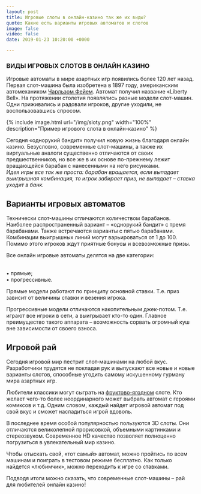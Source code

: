 ```yaml
---
layout: post
title: Игровые слоты в онлайн-казино так же их виды?
quote: Какие есть варианты игровых автоматов и слотов
image: false
video: false
date: 2019-01-23 10:20:00 +0000

---
```

### ВИДЫ ИГРОВЫХ СЛОТОВ В ОНЛАЙН КАЗИНО

Игровые автоматы в мире азартных игр появились более 120 лет назад. Первая слот-машина была изобретена в 1897 году, американским автомехаником [Чарльзом Фейем](https://engineering-ru.livejournal.com/103258.html "Однорукий бандит"). Автомат получил название «Liberty Bell». На протяжении столетия появлялись разные модели слот-машин. Одни приживались и радовали игроков, другие уходили, не воспользовавшись спросом.

{% include image.html url="/img/sloty.png" width="100%" description="Пример игрового слота в онлайн-казино" %}

Сегодня «однорукий бандит» получил новую жизнь благодаря онлайн казино. Безусловно, современные слот-машины, а также их виртуальные аналоги существенно отличаются от своих предшественников, но все же в их основе по-прежнему лежит вращающейся барабан с нанесенными на него рисунками.
<br><i>Идея игры все так же проста: барабан вращается, если выпадает выигрышная комбинация, то игрок забирает приз, не выпадает – ставка уходит в банк. </i>

## Варианты игровых автоматов

Технически слот-машины отличаются количеством барабанов. Наиболее распространенный вариант – «однорукий бандит» с тремя барабанами. Также встречаются варианты с пятью барабанами. Комбинации выигрышных линий могут варьироваться от 1 до 100. Помимо этого игроков ждут приятные бонусы и всевозможные призы.

Все онлайн игровые автоматы делятся на две категории:

<br>• прямые;
<br>• прогрессивные.

Прямые модели работают по принципу основной ставки. Т.е. приз зависит от величины ставки и везения игрока.

Прогрессивные модели отличаются накопительным джек-потом. Т.е. играют все игроки в сети, а выигрывает кто-то один. Главное преимущество такого аппарата – возможность сорвать огромный куш вне зависимости от своего взноса.

## Игровой рай

Сегодня игровой мир пестрит слот-машинами на любой вкус. Разработчики трудятся не покладая рук и выпускают все новые и новые варианты слотов, способные угодить самому искушенному гурману мира азартных игр.

Любители классики могут сыграть на [фруктово-ягодном](https://casino7.live/game/ib_fc_d "Fuit cocktail") слоте. Кто желает чего-то более неординарного может выбрать автомат с героями комиксов и т.д. Одним словом, каждый найдет игровой автомат под свой вкус и сможет насладиться игрой вдоволь.

В последнее время особой популярностью пользуются 3D слоты. Они отличаются великолепной прорисовкой, объемными картинками и стереозвуком. Современное HD качество позволяет полноценно погрузиться в увлекательный мир казино.

Чтобы отыскать свой, «тот самый» автомат, можно пройтись по всем машинам и поиграть в тестовом режиме бесплатно. Как только найдется «любимчик», можно переходить к игре со ставками.

Подводя итоги можно сказать, что современные слот-машины – рай для любителей онлайн казино!